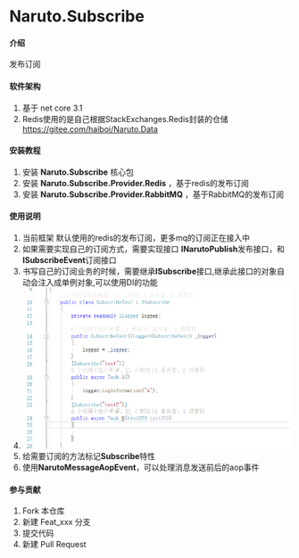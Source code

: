 # Naruto.Subscribe

#### 介绍
发布订阅

#### 软件架构
1.    基于 net core 3.1
2. Redis使用的是自己根据StackExchanges.Redis封装的仓储 <https://gitee.com/haiboi/Naruto.Data>


#### 安装教程
1. 安装 <b>Naruto.Subscribe</b> 核心包
2. 安装 <b>Naruto.Subscribe.Provider.Redis</b> ，基于redis的发布订阅
3. 安装 <b>Naruto.Subscribe.Provider.RabbitMQ</b> ，基于RabbitMQ的发布订阅
#### 使用说明

1.  当前框架 默认使用的redis的发布订阅，更多mq的订阅正在接入中
2.  如果需要实现自己的订阅方式，需要实现接口 <b>INarutoPublish</b>发布接口，和<b>ISubscribeEvent</b>订阅接口
3. 书写自己的订阅业务的时候，需要继承<b>ISubscribe</b>接口,继承此接口的对象自动会注入成单例对象,可以使用DI的功能
4. ![subscribe](/subscribe.png)
5. 给需要订阅的方法标记<b>Subscribe</b>特性
6. 使用<b>NarutoMessageAopEvent</b>，可以处理消息发送前后的aop事件
#### 参与贡献 

1.  Fork 本仓库
2.  新建 Feat_xxx 分支
3.  提交代码
4.  新建 Pull Request